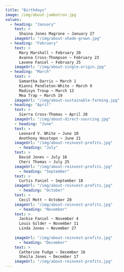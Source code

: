 ```yaml
---
title: "Birthdays"
image: /img/about-jumbotron.jpg
values:
  - heading: "January"
    text: >
      Shaina Jones Magrone ~ January 27
    imageUrl: "/img/about-shade-grown.jpg"
  - heading: "February"
    text: >
      Mary Marshall ~ February 20
      Avanna Cross-Thompson ~ February 23
      Lavene Faniel ~ February 25
    imageUrl: "/img/about-single-origin.jpg"
  - heading: "March"
    text: >
      Samantha Darris ~ March 1
      Kianni Pendleton-White ~ March 9
      Madisyn Troup ~ March 13
      Mea Trap ~ March 19
    imageUrl: "/img/about-sustainable-farming.jpg"
  - heading: "April"
    text: >
      Sierra Cross-Thomas ~ April 28
    imageUrl: "/img/about-direct-sourcing.jpg"
    - heading: "June"
    text: >
      Leonard V. White ~ June 10
      Anothony Houstopn ~ June 21
    imageUrl: "/img/about-reinvest-profits.jpg"
      - heading: "July"
    text: >
      David Jones ~ July 16
      Cheri Thomas ~ July 25
    imageUrl: "/img/about-reinvest-profits.jpg"
      - heading: "September"
    text: >
      Curtis Faniel ~ September 18
    imageUrl: "/img/about-reinvest-profits.jpg"
      - heading: "October"
    text: >
      Cecil Mott ~ October 20
    imageUrl: "/img/about-reinvest-profits.jpg"
      - heading: "November"
    text: >
      Jackie Faniel ~ November 4
      Louis Gilder ~ November 11
      Linda Jones ~ November 27
    
    imageUrl: "/img/about-reinvest-profits.jpg"
      - heading: "December"
    text: >
      Catherine Fudge ~ December 16
      Sheila Jones ~ December 17
    imageUrl: "/img/about-reinvest-profits.jpg"
---
```

